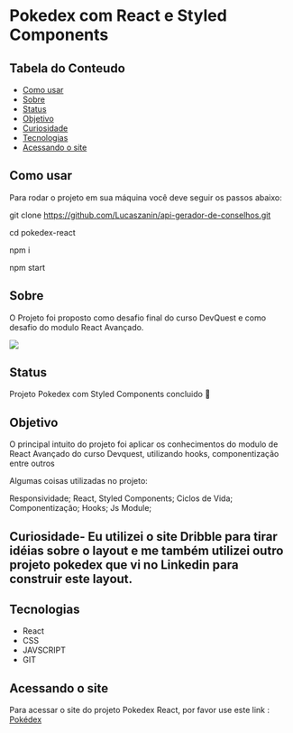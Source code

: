 # Pokedex com React e Styled Components

## Tabela do Conteudo

<ul>
<li><a href="#como-usar">Como usar</li>
<li><a href="#sobre">Sobre</a></li>
<li><a href="#status">Status</a></li>
<li><a href="#objetivo">Objetivo</a></li>
<li><a href="#curiosidade">Curiosidade</a></li>
<li><a href="#tenologias">Tecnologias</a></li>
<li><a href="#acessando-o-site">Acessando o site</a></li>
</ul>

## Como usar

Para rodar o projeto em sua máquina você deve seguir os passos abaixo:

git clone https://github.com/Lucaszanin/api-gerador-de-conselhos.git

cd pokedex-react<br>

npm i<br>

npm start<br>

## Sobre

O Projeto foi proposto como desafio final do curso DevQuest e como desafio do modulo React Avançado.

<img src="./pokedex.gif"/>

## Status

Projeto Pokedex com Styled Components concluido 🎯

## Objetivo

O principal intuito do projeto foi aplicar os conhecimentos do modulo de React Avançado do curso Devquest, utilizando hooks, componentização entre outros

Algumas coisas utilizadas no projeto:

Responsividade;
React,
Styled Components;
Ciclos de Vida;
Componentização;
Hooks;
Js Module;

## Curiosidade- Eu utilizei o site Dribble para tirar idéias sobre o layout e me também utilizei outro projeto pokedex que vi no Linkedin para construir este layout.

## Tecnologias

<ul>
<li>React</li>
<li>CSS</li>
<li>JAVSCRIPT</li>
<li>GIT</li>
</ul>

## Acessando o site

Para acessar o site do projeto Pokedex React, por favor use este link : <a href="https://pokedex-react-pi-virid.vercel.app/" target="_blank"> Pokédex</a>
